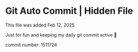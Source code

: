 # Git Auto Commit | Hidden File

This file was added Feb 12, 2025

Just for fun and keeping my daily git commit active 🤪

commit number: 1511724
